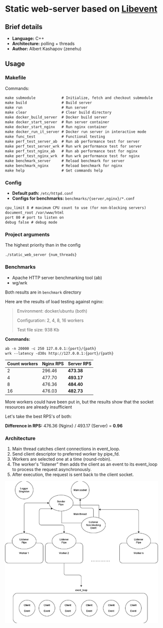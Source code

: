 # Static web-server based on [Libevent](https://libevent.org/)

## Brief details

- **Language:** C++
- **Architecture:** polling + threads
- **Author:** Albert Kashapov (zenehu)

## Usage

### Makefile

Commands:

```shell
make submodule            # Initialize, fetch and checkout submodule
make build                # Build server
make run                  # Run server
make clear                # Clear build directory
make docker_build_server  # Docker build server
make docker_start_server  # Run server container
make docker_start_nginx   # Run nginx container
make docker_run_it_server # Docker run server in interactive mode
make func_test            # Functional testing
make perf_test_server_ab  # Run ab performance test for server
make perf_test_server_wrk # Run wrk performance test for server
make perf_test_nginx_ab   # Run ab performance test for nginx
make perf_test_nginx_wrk  # Run wrk performance test for nginx
make benchmark_server     # Reload benchmark for server
make benchmark_nginx      # Reload benchmark for nginx
make help                 # Get commands help

```

### Config

- **Default path:** `/etc/httpd.conf`
- **Configs for benchmarks:** `benchmarks/{server,nginx}/*.conf`

```
cpu_limit 8 # maximum CPU count to use (for non-blocking servers)
document_root /var/www/html
port 80 # port to listen on
debug false # debug mode
```

### Project arguments

The highest priority than in the config

`./static_web_server {num_threads}`

### Benchmarks

- Apache HTTP server benchmarking tool (ab)
- wg/wrk

Both results are in `benchmark` directory

Here are the results of load testing against nginx:

> Environment: docker/ubuntu (both)
>
> Configuration: 2, 4, 8, 16 workers
>
> Test file size: 938 Kb

**Commands:**

```shell
ab -n 20000 -c 250 127.0.0.1:{port}/{path}
wrk --latency -d30s http://127.0.0.1:{port}/{path}

```

| Count workers | Nginx RPS | **Server RPS** |
|---------------|-----------|----------------|
| 2             | 296.46    | **473.38**     |
| 4             | 477.70    | **493.17**     |
| 8             | 476.36    | **484.40**     |
| 16            | 476.03    | **482.73**     |

More workers could have been put in, but the results show that the socket resources are already insufficient

Let's take the best RPS's of both:

**Difference in RPS:** 476.36 (Nginx) / 493.17 (Server) = **0.96**

### Architecture

1. Main thread catches client connections in event_loop.
2. Send client descriptor to preferred worker by pipe_fd.
3. Workers are selected one at a time (round-robin).
4. The worker's "listener" then adds the client as an event to its event_loop to process the request asynchronously.
5. After execution, the request is sent back to the client socket.

![](assets/diagram.png)
